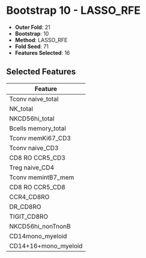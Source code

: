 # Bootstrap 10 - LASSO_RFE

- **Outer Fold**: 21
- **Bootstrap**: 10
- **Method**: LASSO_RFE
- **Fold Seed**: 71
- **Features Selected**: 16

## Selected Features

| Feature |
|---------|
| Tconv naive_total |
| NK_total |
| NKCD56hi_total |
| Bcells memory_total |
| Tconv memKi67_CD3 |
| Tconv naive_CD3 |
| CD8 RO CCR5_CD3 |
| Treg naive_CD4 |
| Tconv memintB7_mem |
| CD8 RO CCR5_CD8 |
| CCR4_CD8RO |
| DR_CD8RO |
| TIGIT_CD8RO |
| NKCD56hi_nonTnonB |
| CD14mono_myeloid |
| CD14+16+mono_myeloid |
